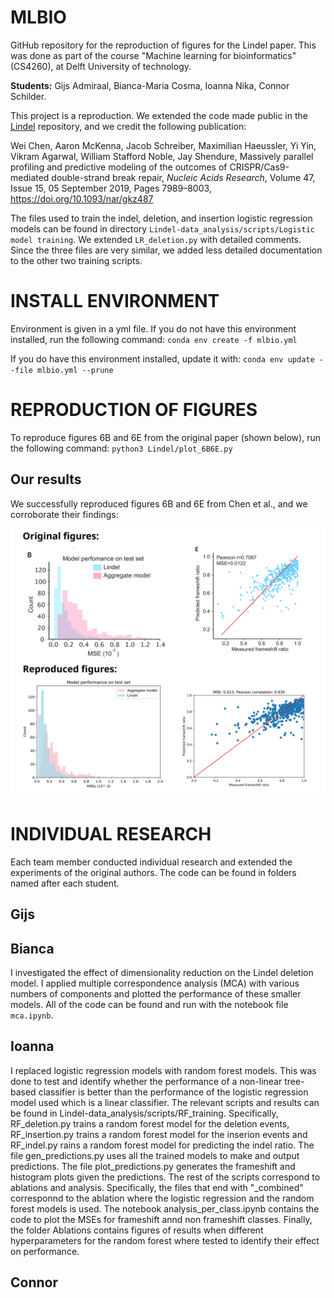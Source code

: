 # MLBIO
GitHub repository for the reproduction of figures for the Lindel paper. This was done as part of the course "Machine learning for bioinformatics" (CS4260), at Delft University of technology.

**Students:** Gijs Admiraal, Bianca-Maria Cosma, Ioanna Nika, Connor Schilder.

This project is a reproduction. We extended the code made public in the [Lindel](https://github.com/shendurelab/Lindel) repository, and we credit the following publication:

Wei Chen, Aaron McKenna, Jacob Schreiber, Maximilian Haeussler, Yi Yin, Vikram Agarwal, William Stafford Noble, Jay Shendure, Massively parallel profiling and predictive modeling of the outcomes of CRISPR/Cas9-mediated double-strand break repair, _Nucleic Acids Research_, Volume 47, Issue 15, 05 September 2019, Pages 7989–8003, https://doi.org/10.1093/nar/gkz487

The files used to train the indel, deletion, and insertion logistic regression models can be found in directory `Lindel-data_analysis/scripts/Logistic model training`. We extended `LR_deletion.py` with detailed comments. Since the three files are very similar, we added less detailed documentation to the other two training scripts.

# INSTALL ENVIRONMENT
Environment is given in a yml file. If you do not have this environment installed, run the following command:
`conda env create -f mlbio.yml`

If you do have this environment installed, update it with:
`conda env update --file mlbio.yml --prune`

# REPRODUCTION OF FIGURES
To reproduce figures 6B and 6E from the original paper (shown below), run the following command: `python3 Lindel/plot_6B6E.py`

## Our results

We successfully reproduced figures 6B and 6E from Chen et al., and we corroborate their findings:

![Model](results.png)



# INDIVIDUAL RESEARCH

Each team member conducted individual research and extended the experiments of the original authors. The code can be found in folders named after each student.

## Gijs

## Bianca
I investigated the effect of dimensionality reduction on the Lindel deletion model. I applied multiple correspondence analysis (MCA) with various numbers of components and plotted the performance of these smaller models. All of the code can be found and run with the notebook file `mca.ipynb`.

## Ioanna
I replaced logistic regression models with random forest models. This was done to test and identify whether the performance of a non-linear tree-based classifier is better than the performance of the logistic regression model used which is a linear classifier. The relevant scripts and results can be found in Lindel-data_analysis/scripts/RF_training. Specifically, RF_deletion.py trains a random forest model for the deletion events, RF_insertion.py trains a random forest model for the inserion events and RF_indel.py rains a random forest model for predicting the indel ratio. The file gen_predictions.py uses all the trained models to make and output predictions. The file plot_predictions.py generates the frameshift and histogram plots given the predictions. The rest of the scripts correspond to ablations and analysis. Specifically, the files that end with "_combined" corresponnd to the ablation where the logistic regression and the random forest models is used. The notebook analysis_per_class.ipynb contains the code to plot the MSEs for frameshift annd non frameshift classes. Finally, the folder Ablations contains figures of results when different hyperparameters for the random forest where tested to identify their effect on performance. 

## Connor
